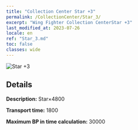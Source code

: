 ```yaml
---
title: "Collection Center Star +3"
permalink: /CollectionCenter/Star_3/
excerpt: "Wing Fighter Collection CenterStar +3"
last_modified_at: 2023-07-26
locale: en
ref: "Star_3.md"
toc: false
classes: wide
---
```



![Star +3](/images/cc/CC_Star_3.png)

## Details

  **Description:** Star×4800

  **Transport time:** 1800

  **Maximum BP in time calculation:** 30000

